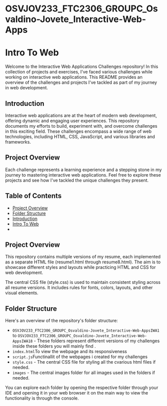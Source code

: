 # OSVJOV233_FTC2306_GROUPC_Osvaldino-Jovete_Interactive-Web-Apps

# Intro To Web

Welcome to the Interactive Web Applications Challenges repository! In this collection of projects and exercises, I've faced various challenges while working on interactive web applications. This README provides an overview of the challenges and projects I've tackled as part of my journey in web development.

## Introduction

Interactive web applications are at the heart of modern web development, offering dynamic and engaging user experiences. This repository documents my efforts to build, experiment with, and overcome challenges in this exciting field. These challenges encompass a wide range of web technologies, including HTML, CSS, JavaScript, and various libraries and frameworks.

## Project Overview
Each challenge represents a learning experience and a stepping stone in my journey to mastering interactive web applications. Feel free to explore these projects and see how I've tackled the unique challenges they present.

## Table of Contents

- [Project Overview](#project-overview)
- [Folder Structure](#folder-structure)
- [Introduction](#introduction)
- [Intro To Web](#intro-to-web)
- 
## Project Overview

This repository contains multiple versions of my resume, each implemented as a separate HTML file (resume1.html through resume8.html). The aim is to showcase different styles and layouts while practicing HTML and CSS for web development.

The central CSS file (style.css) is used to maintain consistent styling across all resume versions. It includes rules for fonts, colors, layouts, and other visual elements.

## Folder Structure

Here's an overview of the repository's folder structure:

- `OSVJOV233_FTC2306_GROUPC_Osvaldino-Jovete_Interactive-Web-AppsIWA1` to `OSVJOV233_FTC2306_GROUPC_Osvaldino-Jovete_Interactive-Web-AppsIWA18` - These folders represent different versions of my challenges inside these folders you will mainly find .
- `index.html`To view the webpage and its responsiveness
- `script.js`Functinallit of the webpages i created for my challenges
- `style.css` - The central CSS file for styling all the cvarious html files if needed.
-  `images` - The central images folder for all images used in the folders if needed.

You can explore each folder by opening the respective folder through your IDE and opening it in your web browser it on the main way to view the functionality is through the console.
